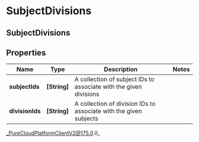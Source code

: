 # SubjectDivisions

## SubjectDivisions

## Properties

|Name | Type | Description | Notes|
|------------ | ------------- | ------------- | -------------|
| **subjectIds** | **[String]** | A collection of subject IDs to associate with the given divisions | |
| **divisionIds** | **[String]** | A collection of division IDs to associate with the given subjects | |



_PureCloudPlatformClientV2@175.0.0_
